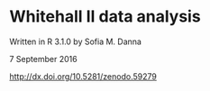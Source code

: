 # Whitehall II data analysis

Written in R 3.1.0 by Sofia M. Danna

7 September 2016

http://dx.doi.org/10.5281/zenodo.59279
